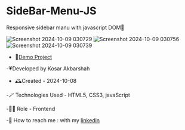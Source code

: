 # SideBar-Menu-JS

Responsive sidebar manu with javascript DOM🩷

![Screenshot 2024-10-09 030729](https://github.com/user-attachments/assets/b63c3829-96ba-49c9-a91b-11b98cd87773)
![Screenshot 2024-10-09 030756](https://github.com/user-attachments/assets/153d81c2-2b52-446a-8f01-34a73b819033)
![Screenshot 2024-10-09 030739](https://github.com/user-attachments/assets/c9e8c84f-14d3-4938-9de3-9e47c3388dde)

- 🎇[Demo Project]( https://kosarakbarshah.github.io/SideBar-Menu-JS/)

-💗Developed by Kosar Akbarshah 

- 🕰️Created - 2024-10-08

-🪄 Technologies Used - HTML5, CSS3, javaScript

-👩‍💻 Role - Frontend 

-💭 How to reach me : with my [linkedin](https://www.linkedin.com/in/tara-akbarshah-22102b1b6/)

